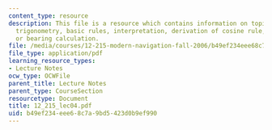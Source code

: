 ```yaml
---
content_type: resource
description: This file is a resource which contains information on topics like spherical
  trigonometry, basic rules, interpretation, derivation of cosine rule, and azimuth
  or bearing calculation.
file: /media/courses/12-215-modern-navigation-fall-2006/b49ef234eee68c7a9bd5423d0b9ef990_12_215_lec04.pdf
file_type: application/pdf
learning_resource_types:
- Lecture Notes
ocw_type: OCWFile
parent_title: Lecture Notes
parent_type: CourseSection
resourcetype: Document
title: 12_215_lec04.pdf
uid: b49ef234-eee6-8c7a-9bd5-423d0b9ef990
---
```

